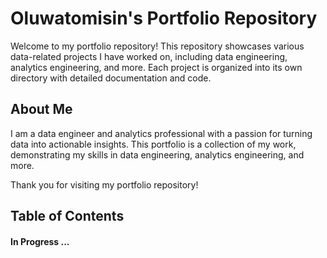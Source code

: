 # Oluwatomisin's Portfolio Repository

Welcome to my portfolio repository! This repository showcases various data-related projects I have worked on, including data engineering, analytics engineering, and more. Each project is organized into its own directory with detailed documentation and code.


## About Me

I am a data engineer and analytics professional with a passion for turning data into actionable insights. This portfolio is a collection of my work, demonstrating my skills in data engineering, analytics engineering, and more.

Thank you for visiting my portfolio repository!


## Table of Contents

#### In Progress ...